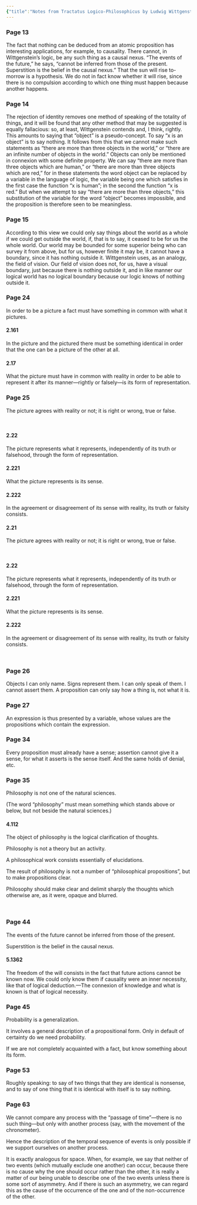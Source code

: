 ```yaml
---
{"title":"Notes from Tractatus Logico-Philosophicus by Ludwig Wittgenstein","aliases":["Notes from Tractatus Logico-Philosophicus by Ludwig Wittgenstein"],"created":"2023-07-11T11:02:53+06:00","updated":"2023-07-11T11:17:21+06:00","tags":["reading-notes-old"],"dg-publish":true,"dg-note-icon":"stone","dg-path":"Reading/Notes and Highlights/Tractatus Logico-Philosophicus by Ludwig Wittgenstein.md","permalink":"/reading/notes-and-highlights/tractatus-logico-philosophicus-by-ludwig-wittgenstein/","dgPassFrontmatter":true,"noteIcon":"stone"}
---
```


### Page 13

The fact that nothing can be deduced from an atomic proposition has interesting applications, for example, to causality. There cannot, in Wittgenstein’s logic, be any such thing as a causal nexus. “The events of the future,” he says, “cannot be inferred from those of the present. Superstition is the belief in the causal nexus.” That the sun will rise to-morrow is a hypothesis. We do not in fact know whether it will rise, since there is no compulsion according to which one thing must happen because another happens.

### Page 14

The rejection of identity removes one method of speaking of the totality of things, and it will be found that any other method that may be suggested is equally fallacious: so, at least, Wittgenstein contends and, I think, rightly. This amounts to saying that “object” is a pseudo-concept. To say “x is an object” is to say nothing. It follows from this that we cannot make such statements as “there are more than three objects in the world,” or “there are an infinite number of objects in the world.” Objects can only be mentioned in connexion with some definite property. We can say “there are more than three objects which are human,” or “there are more than three objects which are red,” for in these statements the word object can be replaced by a variable in the language of logic, the variable being one which satisfies in the first case the function “x is human”; in the second the function “x is red.” But when we attempt to say “there are more than three objects,” this substitution of the variable for the word “object” becomes impossible, and the proposition is therefore seen to be meaningless.

### Page 15

According to this view we could only say things about the world as a whole if we could get outside the world, if, that is to say, it ceased to be for us the whole world. Our world may be bounded for some superior being who can survey it from above, but for us, however finite it may be, it cannot have a boundary, since it has nothing outside it. Wittgenstein uses, as an analogy, the field of vision. Our field of vision does not, for us, have a visual boundary, just because there is nothing outside it, and in like manner our logical world has no logical boundary because our logic knows of nothing outside it.

### Page 24

  
In order to be a picture a fact must have something in common with what it pictures.  
  
#### 2.161
  
In the picture and the pictured there must be something identical in order that the one can be a picture of the other at all.  
  
#### 2.17
  
What the picture must have in common with reality in order to be able to represent it after its manner—rightly or falsely—is its form of representation.

### Page 25

  
The picture agrees with reality or not; it is right or wrong, true or false.  
  
   
#### 2.22
  
The picture represents what it represents, independently of its truth or falsehood, through the form of representation.  
  
#### 2.221
  
What the picture represents is its sense.  
  
#### 2.222
  
In the agreement or disagreement of its sense with reality, its truth or falsity consists.  

#### 2.21
  
The picture agrees with reality or not; it is right or wrong, true or false.  
  
   
#### 2.22
  
The picture represents what it represents, independently of its truth or falsehood, through the form of representation.  
  
#### 2.221
  
What the picture represents is its sense.  
  
#### 2.222
  
In the agreement or disagreement of its sense with reality, its truth or falsity consists.  
  
 

### Page 26

Objects I can only name. Signs represent them. I can only speak of them. I cannot assert them. A proposition can only say how a thing is, not what it is.

### Page 27

An expression is thus presented by a variable, whose values are the propositions which contain the expression.  

### Page 34

Every proposition must already have a sense; assertion cannot give it a sense, for what it asserts is the sense itself. And the same holds of denial, etc.

### Page 35

Philosophy is not one of the natural sciences.
  
(The word “philosophy” must mean something which stands above or below, but not beside the natural sciences.)  
  
#### 4.112
  
The object of philosophy is the logical clarification of thoughts.  

Philosophy is not a theory but an activity.

A philosophical work consists essentially of elucidations.  

The result of philosophy is not a number of “philosophical propositions”, but to make propositions clear.  

Philosophy should make clear and delimit sharply the thoughts which otherwise are, as it were, opaque and blurred.  
  
 

### Page 44

The events of the future cannot be inferred from those of the present.  
 
Superstition is the belief in the causal nexus.  
  
#### 5.1362
  
The freedom of the will consists in the fact that future actions cannot be known now. We could only know them if causality were an inner necessity, like that of logical deduction.—The connexion of knowledge and what is known is that of logical necessity.  
  
### Page 45

Probability is a generalization.  

It involves a general description of a propositional form. Only in default of certainty do we need probability.

If we are not completely acquainted with a fact, but know something about its form.  

### Page 53

Roughly speaking: to say of two things that they are identical is nonsense, and to say of one thing that it is identical with itself is to say nothing.

### Page 63

We cannot compare any process with the “passage of time”—there is no such thing—but only with another process (say, with the movement of the chronometer).

Hence the description of the temporal sequence of events is only possible if we support ourselves on another process.  

It is exactly analogous for space. When, for example, we say that neither of two events (which mutually exclude one another) can occur, because there is no cause why the one should occur rather than the other, it is really a matter of our being unable to describe one of the two events unless there is some sort of asymmetry. And if there is such an asymmetry, we can regard this as the cause of the occurrence of the one and of the non-occurrence of the other.
